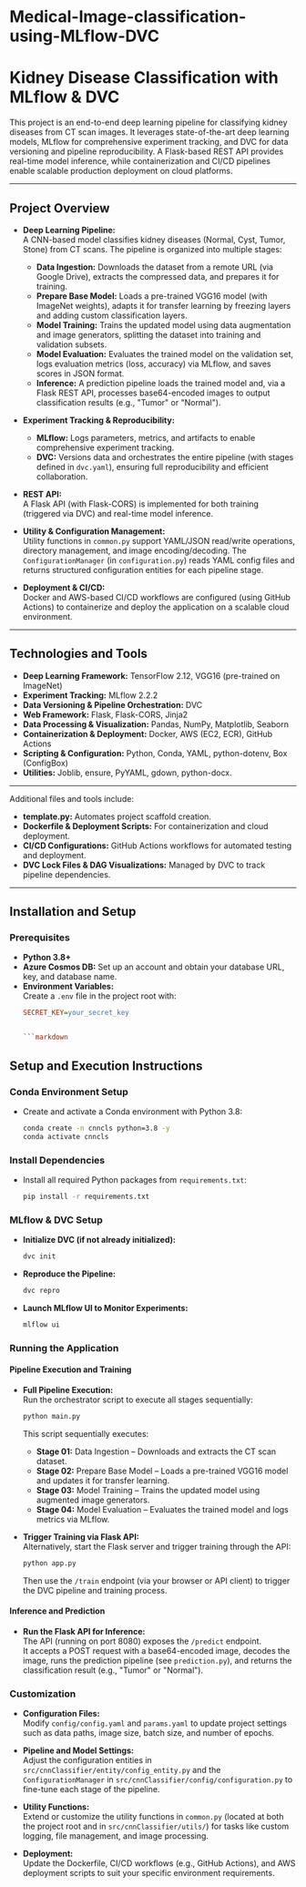 # Medical-Image-classification-using-MLflow-DVC
# Kidney Disease Classification with MLflow & DVC

This project is an end-to-end deep learning pipeline for classifying kidney diseases from CT scan images. It leverages state-of-the-art deep learning models, MLflow for comprehensive experiment tracking, and DVC for data versioning and pipeline reproducibility. A Flask-based REST API provides real-time model inference, while containerization and CI/CD pipelines enable scalable production deployment on cloud platforms.

---

## Project Overview

- **Deep Learning Pipeline:**  
  A CNN-based model classifies kidney diseases (Normal, Cyst, Tumor, Stone) from CT scans. The pipeline is organized into multiple stages:
  - **Data Ingestion:** Downloads the dataset from a remote URL (via Google Drive), extracts the compressed data, and prepares it for training.
  - **Prepare Base Model:** Loads a pre-trained VGG16 model (with ImageNet weights), adapts it for transfer learning by freezing layers and adding custom classification layers.
  - **Model Training:** Trains the updated model using data augmentation and image generators, splitting the dataset into training and validation subsets.
  - **Model Evaluation:** Evaluates the trained model on the validation set, logs evaluation metrics (loss, accuracy) via MLflow, and saves scores in JSON format.
  - **Inference:** A prediction pipeline loads the trained model and, via a Flask REST API, processes base64-encoded images to output classification results (e.g., "Tumor" or "Normal").

- **Experiment Tracking & Reproducibility:**  
  - **MLflow:** Logs parameters, metrics, and artifacts to enable comprehensive experiment tracking.
  - **DVC:** Versions data and orchestrates the entire pipeline (with stages defined in `dvc.yaml`), ensuring full reproducibility and efficient collaboration.

- **REST API:**  
  A Flask API (with Flask-CORS) is implemented for both training (triggered via DVC) and real-time model inference.

- **Utility & Configuration Management:**  
  Utility functions in `common.py` support YAML/JSON read/write operations, directory management, and image encoding/decoding. The `ConfigurationManager` (in `configuration.py`) reads YAML config files and returns structured configuration entities for each pipeline stage.

- **Deployment & CI/CD:**  
  Docker and AWS-based CI/CD workflows are configured (using GitHub Actions) to containerize and deploy the application on a scalable cloud environment.

---

## Technologies and Tools

- **Deep Learning Framework:** TensorFlow 2.12, VGG16 (pre-trained on ImageNet)
- **Experiment Tracking:** MLflow 2.2.2
- **Data Versioning & Pipeline Orchestration:** DVC
- **Web Framework:** Flask, Flask-CORS, Jinja2
- **Data Processing & Visualization:** Pandas, NumPy, Matplotlib, Seaborn
- **Containerization & Deployment:** Docker, AWS (EC2, ECR), GitHub Actions
- **Scripting & Configuration:** Python, Conda, YAML, python-dotenv, Box (ConfigBox)
- **Utilities:** Joblib, ensure, PyYAML, gdown, python-docx.

---


Additional files and tools include:
- **template.py:** Automates project scaffold creation.
- **Dockerfile & Deployment Scripts:** For containerization and cloud deployment.
- **CI/CD Configurations:** GitHub Actions workflows for automated testing and deployment.
- **DVC Lock Files & DAG Visualizations:** Managed by DVC to track pipeline dependencies.

---

## Installation and Setup

### Prerequisites

- **Python 3.8+**
- **Azure Cosmos DB:** Set up an account and obtain your database URL, key, and database name.
- **Environment Variables:**  
  Create a `.env` file in the project root with:
  ```ini
  SECRET_KEY=your_secret_key


  ```markdown
## Setup and Execution Instructions

### Conda Environment Setup
- Create and activate a Conda environment with Python 3.8:
  ```bash
  conda create -n cnncls python=3.8 -y
  conda activate cnncls
  ```

### Install Dependencies
- Install all required Python packages from `requirements.txt`:
  ```bash
  pip install -r requirements.txt
  ```

### MLflow & DVC Setup
- **Initialize DVC (if not already initialized):**
  ```bash
  dvc init
  ```
- **Reproduce the Pipeline:**
  ```bash
  dvc repro
  ```
- **Launch MLflow UI to Monitor Experiments:**
  ```bash
  mlflow ui
  ```

### Running the Application

#### Pipeline Execution and Training
- **Full Pipeline Execution:**  
  Run the orchestrator script to execute all stages sequentially:
  ```bash
  python main.py
  ```
  This script sequentially executes:
  - **Stage 01:** Data Ingestion – Downloads and extracts the CT scan dataset.
  - **Stage 02:** Prepare Base Model – Loads a pre-trained VGG16 model and updates it for transfer learning.
  - **Stage 03:** Model Training – Trains the updated model using augmented image generators.
  - **Stage 04:** Model Evaluation – Evaluates the trained model and logs metrics via MLflow.

- **Trigger Training via Flask API:**  
  Alternatively, start the Flask server and trigger training through the API:
  ```bash
  python app.py
  ```
  Then use the `/train` endpoint (via your browser or API client) to trigger the DVC pipeline and training process.

#### Inference and Prediction
- **Run the Flask API for Inference:**  
  The API (running on port 8080) exposes the `/predict` endpoint.  
  It accepts a POST request with a base64-encoded image, decodes the image, runs the prediction pipeline (see `prediction.py`), and returns the classification result (e.g., "Tumor" or "Normal").

### Customization
- **Configuration Files:**  
  Modify `config/config.yaml` and `params.yaml` to update project settings such as data paths, image size, batch size, and number of epochs.
  
- **Pipeline and Model Settings:**  
  Adjust the configuration entities in `src/cnnClassifier/entity/config_entity.py` and the `ConfigurationManager` in `src/cnnClassifier/config/configuration.py` to fine-tune each stage of the pipeline.
  
- **Utility Functions:**  
  Extend or customize the utility functions in `common.py` (located at both the project root and in `src/cnnClassifier/utils/`) for tasks like custom logging, file management, and image processing.
  
- **Deployment:**  
  Update the Dockerfile, CI/CD workflows (e.g., GitHub Actions), and AWS deployment scripts to suit your specific environment requirements.
```




